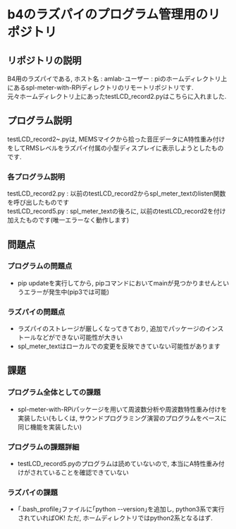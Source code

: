 # b4のラズパイのプログラム管理用のリポジトリ

## リポジトリの説明
B4用のラズパイである, ホスト名 : amlab･ユーザー : piのホームディレクトリ上にあるspl-meter-with-RPiディレクトリのリモートリポジトリです.  
元々ホームディレクトリ上にあったtestLCD_record2.pyはこちらに入れました.  

## プログラム説明
testLCD_record2~.pyは, MEMSマイクから拾った音圧データにA特性重み付けをしてRMSレベルをラズパイ付属の小型ディスプレイに表示しようとしたものです.  
### 各プログラム説明
testLCD_record2.py : 以前のtestLCD_record2からspl_meter_textのlisten関数を呼び出したものです  
testLCD_record5.py : spl_meter_textの後ろに, 以前のtestLCD_record2を付け加えたものです(唯一エラーなく動作します)  

## 問題点
### プログラムの問題点
* pip updateを実行してから, pipコマンドにおいてmainが見つかりませんというエラーが発生中(pip3では可能)  
### ラズパイの問題点
* ラズパイのストレージが厳しくなってきており, 追加でパッケージのインストールなどができない可能性が大きい  
* spl_meter_textはローカルでの変更を反映できていない可能性があります

## 課題
### プログラム全体としての課題
* spl-meter-with-RPiパッケージを用いて周波数分析や周波数特性重み付けを実装したい(もしくは, サウンドプログラミング演習のプログラムをベースに同じ機能を実装したい) 
### プログラムの課題詳細
* testLCD_record5.pyのプログラムは読めていないので, 本当にA特性重み付けがされていることを確認できていない  
### ラズパイの課題
* ｢.bash_profile｣ファイルに｢python --version｣を追加し, python3系で実行されていればOK! ただ, ホームディレクトリではpython2系となるはず.

